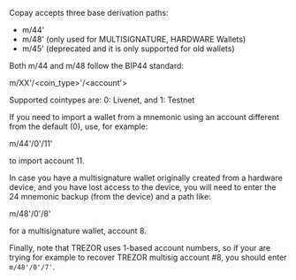 
Copay accepts three base derivation paths:

  * m/44' 
  * m/48' (only used for MULTISIGNATURE, HARDWARE Wallets)
  * m/45' (deprecated and it is only supported for old wallets)

Both m/44 and m/48 follow the BIP44 standard:

m/XX'/<coin_type>'/<account'>

Supported cointypes are: 0: Livenet, and 1: Testnet

If you need to import a wallet from a mnemonic using an account different
from the default (0), use, for example:

  m/44'/0'/11'

to import account 11.

In case you have a multisignature wallet originally created from a hardware device, and you have lost access to the device, you will need to enter the 24 mnemonic backup (from the device) and a path like:


  m/48'/0'/8'

for a multisignature wallet, account 8.

Finally, note that TREZOR uses 1-based account numbers, so if your are trying for example to recover TREZOR multisig account #8, you should enter `m/48'/0'/7'`.
